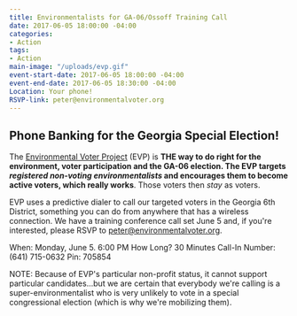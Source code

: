 ```yaml
---
title: Environmentalists for GA-06/Ossoff Training Call
date: 2017-06-05 18:00:00 -04:00
categories:
- Action
tags:
- Action
main-image: "/uploads/evp.gif"
event-start-date: 2017-06-05 18:00:00 -04:00
event-end-date: 2017-06-05 18:30:00 -04:00
Location: Your phone!
RSVP-link: peter@environmentalvoter.org
---
```


## Phone Banking for the Georgia Special Election!

The  [Environmental Voter Project](http://www.environmentalvoter.org/) (EVP) is **THE way to do right for the environment, voter participation and the GA-06 election. The EVP targets *registered non-voting environmentalists* and encourages them to become active voters, which really works**. Those voters then *stay* as voters.

EVP uses a predictive dialer to call our targeted voters in the Georgia 6th District, something you can do from anywhere that has a wireless connection. We have a training conference call set June 5 and, if you're interested, please RSVP to peter@environmentalvoter.org.

When: Monday, June 5. 6:00 PM
How Long? 30 Minutes
Call-In Number: (641) 715-0632
Pin: 705854


NOTE: Because of EVP's particular non-profit status, it cannot support particular candidates...but we are certain that everybody we're calling is a super-environmentalist who is very unlikely to vote in a special congressional election (which is why we're mobilizing them).